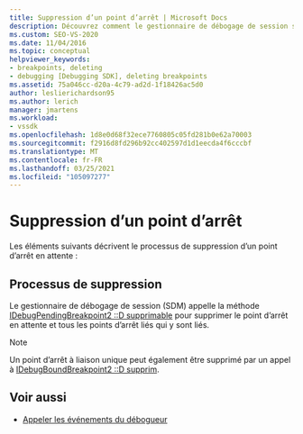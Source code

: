 ```yaml
---
title: Suppression d’un point d’arrêt | Microsoft Docs
description: Découvrez comment le gestionnaire de débogage de session supprime un point d’arrêt en attente et tous les points d’arrêt liés qui y sont liés lorsqu’un point d’arrêt en attente est supprimé.
ms.custom: SEO-VS-2020
ms.date: 11/04/2016
ms.topic: conceptual
helpviewer_keywords:
- breakpoints, deleting
- debugging [Debugging SDK], deleting breakpoints
ms.assetid: 75a046cc-d20a-4c79-ad2d-1f18426ac5d0
author: leslierichardson95
ms.author: lerich
manager: jmartens
ms.workload:
- vssdk
ms.openlocfilehash: 1d8e0d68f32ece7760805c05fd281b0e62a70003
ms.sourcegitcommit: f2916d8fd296b92cc402597d1d1eecda4f6cccbf
ms.translationtype: MT
ms.contentlocale: fr-FR
ms.lasthandoff: 03/25/2021
ms.locfileid: "105097277"
---
```

# <a name="deleting-a-breakpoint"></a>Suppression d’un point d’arrêt
Les éléments suivants décrivent le processus de suppression d’un point d’arrêt en attente :

## <a name="deletion-process"></a>Processus de suppression
 Le gestionnaire de débogage de session (SDM) appelle la méthode [IDebugPendingBreakpoint2 ::D supprimable](../../extensibility/debugger/reference/idebugpendingbreakpoint2-delete.md) pour supprimer le point d’arrêt en attente et tous les points d’arrêt liés qui y sont liés.

> [!NOTE]
> Un point d’arrêt à liaison unique peut également être supprimé par un appel à [IDebugBoundBreakpoint2 ::D supprim](../../extensibility/debugger/reference/idebugboundbreakpoint2-delete.md).

## <a name="see-also"></a>Voir aussi
- [Appeler les événements du débogueur](../../extensibility/debugger/calling-debugger-events.md)

